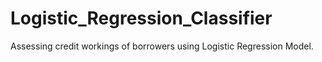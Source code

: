 # Logistic_Regression_Classifier
Assessing credit workings of borrowers using Logistic Regression Model. 
